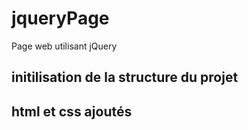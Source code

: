 # jqueryPage

Page web utilisant jQuery

## initilisation de la structure du projet

## html et css ajoutés
